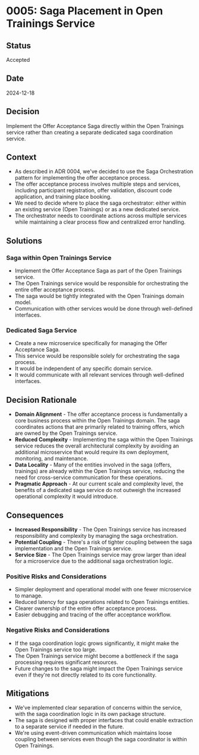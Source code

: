 # 0005: Saga Placement in Open Trainings Service

## Status

Accepted

## Date

2024-12-18

## Decision

Implement the Offer Acceptance Saga directly within the Open Trainings service rather than creating a separate dedicated saga coordination service.

## Context

* As described in ADR 0004, we've decided to use the Saga Orchestration pattern for implementing the offer acceptance process.
* The offer acceptance process involves multiple steps and services, including participant registration, offer validation, discount code application, and training place booking.
* We need to decide where to place the saga orchestrator: either within an existing service (Open Trainings) or as a new dedicated service.
* The orchestrator needs to coordinate actions across multiple services while maintaining a clear process flow and centralized error handling.

## Solutions

### Saga within Open Trainings Service

* Implement the Offer Acceptance Saga as part of the Open Trainings service.
* The Open Trainings service would be responsible for orchestrating the entire offer acceptance process.
* The saga would be tightly integrated with the Open Trainings domain model.
* Communication with other services would be done through well-defined interfaces.

### Dedicated Saga Service

* Create a new microservice specifically for managing the Offer Acceptance Saga.
* This service would be responsible solely for orchestrating the saga process.
* It would be independent of any specific domain service.
* It would communicate with all relevant services through well-defined interfaces.

## Decision Rationale

* **Domain Alignment** - The offer acceptance process is fundamentally a core business process within the Open Trainings domain. The saga coordinates actions that are primarily related to training offers, which are owned by the Open Trainings service.
* **Reduced Complexity** - Implementing the saga within the Open Trainings service reduces the overall architectural complexity by avoiding an additional microservice that would require its own deployment, monitoring, and maintenance.
* **Data Locality** - Many of the entities involved in the saga (offers, trainings) are already within the Open Trainings service, reducing the need for cross-service communication for these operations.
* **Pragmatic Approach** - At our current scale and complexity level, the benefits of a dedicated saga service do not outweigh the increased operational complexity it would introduce.

## Consequences

* **Increased Responsibility** - The Open Trainings service has increased responsibility and complexity by managing the saga orchestration.
* **Potential Coupling** - There's a risk of tighter coupling between the saga implementation and the Open Trainings service.
* **Service Size** - The Open Trainings service may grow larger than ideal for a microservice due to the additional saga orchestration logic.

### Positive Risks and Considerations

* Simpler deployment and operational model with one fewer microservice to manage.
* Reduced latency for saga operations related to Open Trainings entities.
* Clearer ownership of the entire offer acceptance process.
* Easier debugging and tracing of the offer acceptance workflow.

### Negative Risks and Considerations

* If the saga coordination logic grows significantly, it might make the Open Trainings service too large.
* The Open Trainings service might become a bottleneck if the saga processing requires significant resources.
* Future changes to the saga might impact the Open Trainings service even if they're not directly related to its core functionality.

## Mitigations

* We've implemented clear separation of concerns within the service, with the saga coordination logic in its own package structure.
* The saga is designed with proper interfaces that could enable extraction to a separate service if needed in the future.
* We're using event-driven communication which maintains loose coupling between services even though the saga coordinator is within Open Trainings.